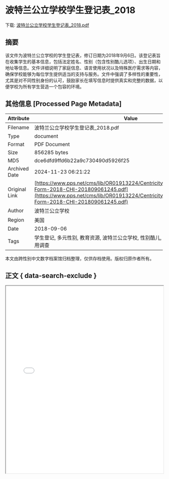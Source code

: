 # 波特兰公立学校学生登记表_2018

<!-- tcd_download_link -->
下载: [波特兰公立学校学生登记表_2018.pdf](波特兰公立学校学生登记表_2018.pdf)
<!-- tcd_download_link_end -->

## 摘要

<!-- tcd_abstract -->
该文件为波特兰公立学校的学生登记表，修订日期为2018年9月6日。该登记表旨在收集学生的基本信息，包括法定姓名、性别（包含性别酷儿选项）、出生日期和地址等信息。文件详细说明了家庭信息、语言使用状况以及特殊医疗需求等内容，确保学校能够为每位学生提供适当的支持与服务。文件中强调了多样性的重要性，尤其是对不同性别身份的认可，鼓励家长在填写信息时提供真实和完整的数据，以便学校为所有学生营造一个包容的环境。

<!-- tcd_abstract_end -->

## 其他信息 [Processed Page Metadata]

| Attribute       | Value                                  |
|-----------------|----------------------------------------|
| Filename        | 波特兰公立学校学生登记表_2018.pdf                             |
| Type            | document                                 |
| Format          | PDF Document                               |
| Size            | 856285 bytes                           |
| MD5             | dce6dfd9ffd6b22a9c730490d5926f25                                  |
| Archived Date   | 2024-11-23 06:21:22                             |
| Original Link   | [https://www.pps.net/cms/lib/OR01913224/Centricity/Domain/182/Registration-Form-2018-CHI-201809061245.pdf](https://www.pps.net/cms/lib/OR01913224/Centricity/Domain/182/Registration-Form-2018-CHI-201809061245.pdf)                         |
| Author          | 波特兰公立学校                               |
| Region          | 美国                               |
| Date            | 2018-09-06                                 |
| Tags            | 学生登记, 多元性别, 教育资源, 波特兰公立学校, 性别酷儿, 家庭信息, 医疗需求, 语言使用调查                                 |

本文由跨性别中文数字档案馆归档整理，仅供存档使用。版权归原作者所有。


## 正文 { data-search-exclude }

<!-- tcd_main_text -->
<iframe src="../波特兰公立学校学生登记表_2018.pdf" width="100%" height="600px">
    <p>无法显示PDF，请下载查看。</p>
</iframe>
<!-- tcd_main_text_end -->

